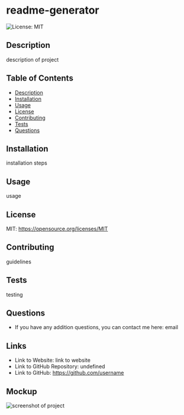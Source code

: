 
# **readme-generator**
    
![License: MIT](https://img.shields.io/badge/License-MIT-yellow.svg)

## Description
description of project 

## Table of Contents
- [Description](#Description)
- [Installation](#Installation)
- [Usage](#Usage)
- [License](#License)
- [Contributing](#Contributing)
- [Tests](#Tests)
- [Questions](#Questions)

## Installation
installation steps
    
## Usage
usage 

## License
MIT:  https://opensource.org/licenses/MIT 
    
## Contributing
guidelines

## Tests
testing

## Questions
* If you have any addition questions, you can contact me here: email

## Links
* Link to Website: link to website
* Link to GitHub Repository: undefined
* Link to GitHub: https://github.com/username

## Mockup
![screenshot of project](screenshot)
